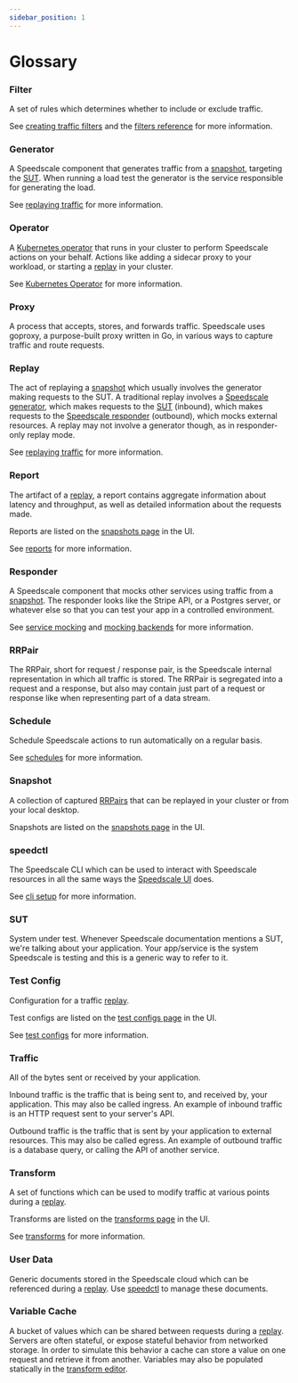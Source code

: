 ```yaml
---
sidebar_position: 1
---
```


# Glossary

### Filter

A set of rules which determines whether to include or exclude traffic.

See [creating traffic filters](../guides/creating-filters/index.md) and the [filters reference](./filters/README.md) for more information.

### Generator

A Speedscale component that generates traffic from a [snapshot](#snapshot),
targeting the [SUT](#sut).  When running a load test the generator is the
service responsible for generating the load.

See [replaying traffic](../concepts/replay.md) for more information.

### Operator

A [Kubernetes operator](https://kubernetes.io/docs/concepts/extend-kubernetes/operator/)
that runs in your cluster to perform Speedscale actions on your behalf.
Actions like adding a sidecar proxy to your workload, or starting a
[replay](#replay) in your cluster.

See [Kubernetes Operator](../setup/install/kubernetes-operator.md) for more information.

### Proxy

A process that accepts, stores, and forwards traffic.  Speedscale uses goproxy,
a purpose-built proxy written in Go, in various ways to capture traffic and route requests.

### Replay

The act of replaying a [snapshot](#snapshot) which usually involves the
generator making requests to the SUT.  A traditional replay involves a
[Speedscale generator](#generator), which makes requests to the [SUT](#sut)
(inbound), which makes requests to the [Speedscale responder](#responder)
(outbound), which mocks external resources. A replay may not involve a
generator though, as in responder-only replay mode.

See [replaying traffic](../guides/replay/README.md) for more information.

### Report

The artifact of a [replay](#replay), a report contains aggregate information
about latency and throughput, as well as detailed information about the
requests made.

Reports are listed on the [snapshots page](https://app.speedscale.com/snapshots) in the UI.

See [reports](../guides/reports/README.md) for more information.

### Responder

A Speedscale component that mocks other services using traffic from a
[snapshot](#snapshot).  The responder looks like the Stripe API, or a Postgres
server, or whatever else so that you can test your app in a controlled
environment.

See [service mocking](../concepts/service_mocking.md) and
[mocking backends](../guides/responders.md) for more information.

### RRPair

The RRPair, short for request / response pair, is the Speedscale internal
representation in which all traffic is stored.  The RRPair is segregated into a
request and a response, but also may contain just part of a request or
response like when representing part of a data stream.

### Schedule

Schedule Speedscale actions to run automatically on a regular basis.

See [schedules](../concepts/schedules.md) for more information.

### Snapshot

A collection of captured [RRPairs](#rrpair) that can be replayed in your
cluster or from your local desktop.

Snapshots are listed on the [snapshots page](https://app.speedscale.com/snapshots) in the UI.

### speedctl

The Speedscale CLI which can be used to interact with Speedscale resources in
all the same ways the [Speedscale UI](https://app.speedscale.com) does.

See [cli setup](../setup/install/cli.md) for more information.

### SUT

System under test.  Whenever Speedscale documentation mentions a SUT, we're
talking about your application.  Your app/service is the system Speedscale is
testing and this is a generic way to refer to it.

### Test Config

Configuration for a traffic [replay](#replay).

Test configs are listed on the [test configs page](https://app.speedscale.com/config) in the UI.

See [test configs](../concepts/test_config.md) for more information.

### Traffic

All of the bytes sent or received by your application.

Inbound traffic is the traffic that is being sent to, and received by, your
application. This may also be called ingress.  An example of inbound traffic
is an HTTP request sent to your server's API.

Outbound traffic is the traffic that is sent by your application to external
resources.  This may also be called egress.  An example of outbound traffic
is a database query, or calling the API of another service.

### Transform

A set of functions which can be used to modify traffic at various points during
a [replay](#replay).

Transforms are listed on the [transforms page](https://app.speedscale.com/trafficTransforms) in the UI.

See [transforms](../concepts/transforms.md) for more information.

### User Data

Generic documents stored in the Speedscale cloud which can be referenced during a [replay](#replay).  Use [speedctl](#speedctl) to manage these documents.

### Variable Cache

A bucket of values which can be shared between requests during a [replay](#replay).
Servers are often stateful, or expose stateful behavior from networked storage.
In order to simulate this behavior a cache can store a value on one request and
retrieve it from another.  Variables may also be populated statically in the
[transform editor](../concepts/transforms.md/#where-to-transform-traffic).

